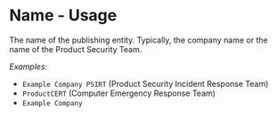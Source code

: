# Name - Usage

The name of the publishing entity. Typically, the company name or the name of the Product Security Team.

*Examples:*

* `Example Company PSIRT` (Product Security Incident Response Team)
* `ProductCERT` (Computer Emergency Response Team)
* `Example Company`

